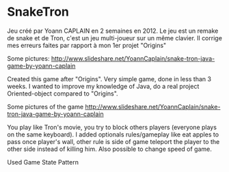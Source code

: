 # SnakeTron
Jeu créé par Yoann CAPLAIN en 2 semaines en 2012. Le jeu est un remake de snake et de Tron, c'est un jeu multi-joueur sur un même clavier. Il corrige mes erreurs faites par rapport à mon 1er projet "Origins"



Some pictures:
http://www.slideshare.net/YoannCaplain/snake-tron-java-game-by-yoann-caplain


Created this game after "Origins".
Very simple game, done in less than 3 weeks.
I wanted to improve my knowledge of Java, do a real project Oriented-object compared to "Origins".

Some pictures of the game
http://www.slideshare.net/YoannCaplain/snake-tron-java-game-by-yoann-caplain

You play like Tron's movie, you try to block others players (everyone plays on the same keyboard).
I added optionals rules/gameplay like eat apples to pass once player's wall, other rule is side of game teleport the player to the other side instead of killing him.
Also possible to change speed of game.

Used Game State Pattern
